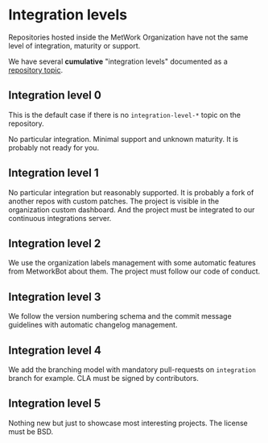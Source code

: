 # Integration levels

Repositories hosted inside the MetWork Organization have not the same level of integration, maturity or support.

We have several **cumulative** "integration levels" documented as a [repository topic](https://help.github.com/articles/about-topics/).

## Integration level 0

This is the default case if there is no `integration-level-*` topic on the repository.

No particular integration. Minimal support and unknown maturity. It is probably not ready for you.

## Integration level 1

No particular integration but reasonably supported. It is probably a fork of another repos with custom patches.
The project is visible in the organization custom dashboard. And the project must be integrated to our continuous integrations server.

## Integration level 2

We use the organization labels management with some automatic features from MetworkBot about them. The project must follow 
our code of conduct.

## Integration level 3

We follow the version numbering schema and the commit message guidelines with automatic changelog management.

## Integration level 4

We add the branching model with mandatory pull-requests on `integration` branch for example.
CLA must be signed by contributors.

## Integration level 5

Nothing new but just to showcase most interesting projects. The license must be BSD.
